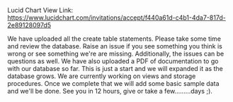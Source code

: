 Lucid Chart View Link: https://www.lucidchart.com/invitations/accept/f440a61d-c4b1-4da7-817d-2e89128097d5


We have uploaded all the create table statements. Please take some time and review the database. Raise an issue if you see
something you think is wrong or see something we're are missing. Additionally, the issues can be questions as well. 
We have also uploaded a PDF of documentation to go with our database so far. This is just a start and we will expanded it 
as the database grows. We are currently working on views and storage procedures. Once we complete that we will add some 
basic sample data and we'll be done. See you in 12 hours, give or take a few.........days ;).

 